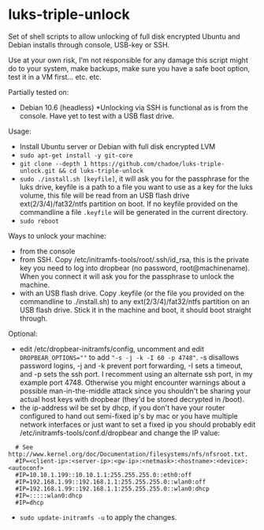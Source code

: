 # luks-triple-unlock
Set of shell scripts to allow unlocking of full disk encrypted Ubuntu and Debian installs through console, USB-key or SSH.

Use at your own risk, I'm not responsible for any damage this script might do to your system, make backups, make sure you have a safe boot option, test it in a VM first... etc. etc.

Partially tested on:
- Debian 10.6 (headless)
*Unlocking via SSH is functional as is from the console. Have yet to test with a USB flast drive.

Usage:
- Install Ubuntu server or Debian with full disk encrypted LVM
- `sudo apt-get install -y git-core`
- `git clone --depth 1 https://github.com/chadoe/luks-triple-unlock.git && cd luks-triple-unlock`
- `sudo ./install.sh [keyfile]`, it will ask you for the passphrase for the luks drive, keyfile is a path to a file you want to use as a key for the luks volume, this file will be read from an USB flash drive ext(2/3/4)/fat32/ntfs partition on boot. If no keyfile provided on the commandline a file `.keyfile` will be generated in the current directory. 
- `sudo reboot`

Ways to unlock your machine:
- from the console
- from SSH. Copy /etc/initramfs-tools/root/.ssh/id_rsa, this is the private key you need to log into dropbear (no password, root@machinename). When you connect it will ask you for the passphrase to unlock the machine.
- with an USB flash drive. Copy .keyfile (or the file you provided on the commandline to ./install.sh) to any ext(2/3/4)/fat32/ntfs partition on an USB flash drive. Stick it in the machine and boot, it should boot straight through.

Optional:
- edit /etc/dropbear-initramfs/config, uncomment and edit `DROPBEAR_OPTIONS=""` to add `"-s -j -k -I 60 -p 4748"`. -s disallows password logins, -j and -k prevent port forwarding, -I sets a timeout, and -p sets the ssh port. I recomment using an alternate ssh port, in my example port 4748. Otherwise you might encounter warnings about a possible man-in-the-middle attack since you shouldn't be sharing your actual host keys with dropbear (they'd be stored decrypted in /boot).
- the ip-address wil be set by dhcp, if you don't have your router configured to hand out semi-fixed ip's by mac or you have multiple network interfaces or just want to set a fixed ip you should probably edit /etc/initramfs-tools/conf.d/dropbear and change the IP value:
```DROPBEAR=y
  # See http://www.kernel.org/doc/Documentation/filesystems/nfs/nfsroot.txt.
  #IP=<client-ip>:<server-ip>:<gw-ip>:<netmask>:<hostname>:<device>:<autoconf>
  #IP=10.10.1.199::10.10.1.1:255.255.255.0::eth0:off
  #IP=192.168.1.99::192.168.1.1:255.255.255.0::wlan0:off
  #IP=192.168.1.99::192.168.1.1:255.255.255.0::wlan0:dhcp
  #IP=:::::wlan0:dhcp
  #IP=dhcp
```
- `sudo update-initramfs -u` to apply the changes.
